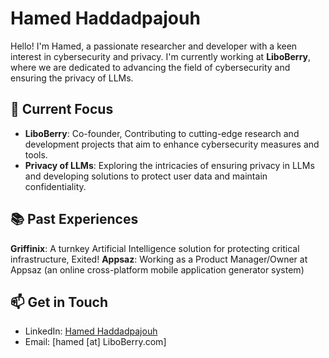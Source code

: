 # Hamed Haddadpajouh

Hello! I'm Hamed, a passionate researcher and developer with a keen interest in cybersecurity and privacy. I'm currently working at **LiboBerry**, where we are dedicated to advancing the field of cybersecurity and ensuring the privacy of LLMs.

## 🌱 Current Focus

- **LiboBerry**: Co-founder, Contributing to cutting-edge research and development projects that aim to enhance cybersecurity measures and tools.
- **Privacy of LLMs**: Exploring the intricacies of ensuring privacy in LLMs and developing solutions to protect user data and maintain confidentiality.

## 📚 Past Experiences
**Griffinix**: A turnkey Artificial Intelligence solution for protecting critical infrastructure, Exited!
**Appsaz**: Working as a Product Manager/Owner at Appsaz (an online cross-platform mobile application generator system)

## 📫 Get in Touch

- LinkedIn: [Hamed Haddadpajouh](https://www.linkedin.com/in/haddadpajouh/)
- Email: [hamed [at] LiboBerry.com]
